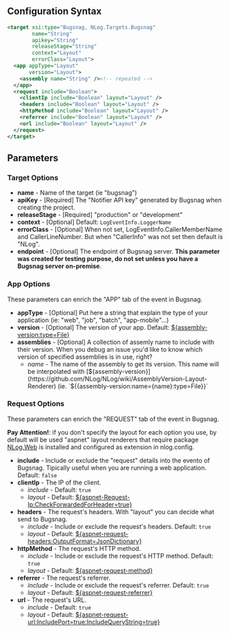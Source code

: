 ## Configuration Syntax
```xml
<target xsi:type="Bugsnag, NLog.Targets.Bugsnag"
        name="String" 
        apikey="String"
        releaseStage="String"
        context="Layout"
        errorClass="Layout">
  <app appType="Layout"
       version="Layout">
    <assembly name="String" /><!-- repeated -->
  </app>
  <request include="Boolean">
    <clientIp include="Boolean" layout="Layout" />
    <headers include="Boolean" layout="Layout" />
    <httpMethod include="Boolean" layout="Layout" />
    <referrer include="Boolean" layout="Layout" />
    <url include="Boolean" layout="Layout" />
  </request>
</target>
```

## Parameters
### Target Options
* **name** - Name of the target (ie "bugsnag")
* **apiKey** - [Required] The "Notifier API key"  generated by Bugsnag when creating the project.
* **releaseStage** - [Required] "production" or "development"
* **context** - [Optional] Default: `LogEventInfo.LoggerName`
* **errorClass** - [Optional] When not set, LogEventInfo.CallerMemberName and CallerLineNumber. But when "CallerInfo" was not set then default is "NLog".
* **endpoint** - [Optional] The endpoint of Bugsnag server. **This parameter was created for testing purpose, do not set unless you have a Bugsnag server on-premise**.

### App Options
These parameters can enrich the "APP" tab of the event in Bugsnag.

* **appType** - [Optional] Put here a string that explain the type of your application (ie: "web", "job", "batch", "app-mobile"...)
* **version** - [Optional] The version of your app. Default: [${assembly-version:type=File}](https://github.com/NLog/NLog/wiki/AssemblyVersion-Layout-Renderer)
* **assemblies** - [Optional] A collection of assemly name to include with their version. When you debug an issue you'd like to know which version of specified assemblies is in use, right?
    * _name_ - The name of the assembly to get its version. This name will be interpolated with [${assembly-version}](https://github.com/NLog/NLog/wiki/AssemblyVersion-Layout-Renderer) (ie. `${{assembly-version:name={name}:type=File}}`
    
### Request Options
These parameters can enrich the "REQUEST" tab of the event in Bugsnag.

**Pay Attention!**: if you don't specify the layout for each option you use, by default will be used "aspnet" layout renderers that require package [NLog.Web](https://www.nuget.org/packages/NLog.Web) is installed and configured as extension in nlog.config.

* **include** - Include or exclude the "request" details into the evento of Bugsnag. Tipically useful when you are running a web application. Default: `false`
* **clientIp** - The IP of the client.
    * _include_ - Default: `true`
    * _layout_ - Default: [${aspnet-Request-Ip:CheckForwardedForHeader=true}](https://github.com/NLog/NLog/wiki/AspNet-Request-IP-Layout-Renderer)
* **headers** - The request's headers. With "layout" you can decide what send to Bugsnag. 
    * _include_ - Include or exclude the request's headers. Default: `true`
    * _layout_ - Default: [${aspnet-request-headers:OutputFormat=JsonDictionary}](https://github.com/NLog/NLog/wiki/AspNetRequest-Headers-Layout-Renderer)
* **httpMethod** - The request's HTTP method.
    * _include_ - Include or exclude the request's HTTP method. Default: `true`
    * _layout_ - Default: [${aspnet-request-method}](https://github.com/NLog/NLog/wiki/AspNetRequest-Method-Layout-Renderer)
* **referrer** - The request's referrer.
    * _include_ - Include or exclude the request's referrer. Default: `true`
    * _layout_ - Default: [${aspnet-request-referrer}](https://github.com/NLog/NLog/wiki/AspNetRequest-Referrer-Renderer)
* **url** - The request's URL.
    * _include_ - Default: `true`
    * _layout_ - Default: [${aspnet-request-url:IncludePort=true:IncludeQueryString=true}](https://github.com/NLog/NLog/wiki/AspNetRequest-Url-Layout-Renderer)
    